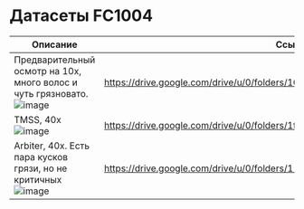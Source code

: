 # Датасеты FC1004

|Описание|Ссылка|
|---|---|
|Предварительный осмотр на 10x, много волос и чуть грязновато.<br/> ![image](https://user-images.githubusercontent.com/5828819/188595567-6c8c2d17-973c-4068-9819-cb9f3d2b04e9.png)| https://drive.google.com/drive/u/0/folders/10ttC_m02uwXFpD35gqmhU827C4nYZ8QW |
|TMSS, 40x <br/> ![image](https://user-images.githubusercontent.com/5828819/229502049-114db66c-bd1b-4d0a-9336-5a53e0d9bc02.png)| https://drive.google.com/drive/u/0/folders/1fHi_VqnJKxHP6GwqVV7cByixUvKGnpDT|
|Arbiter, 40x. Есть пара кусков грязи, но не критичных <br/> ![image](https://user-images.githubusercontent.com/5828819/229503429-c5b1fd42-e9c3-4b89-b4fb-b5321883b2e2.png)|https://drive.google.com/drive/u/0/folders/1-BMESpvk3u-Mmm3C_iueycdYYAizqZZR |
